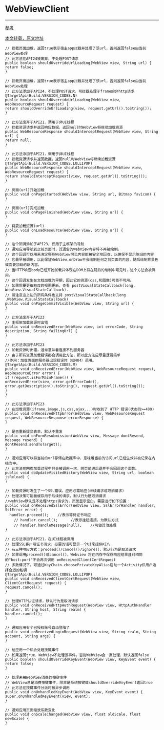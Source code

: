 # WebViewClient
---
  [参考](https://www.jianshu.com/p/3c94ae673e2a "详细应用")

[本文转载，原文地址](http://reezy.me/p/20170515/android-webview/)

	// 拦截页面加载，返回true表示宿主app拦截并处理了该url，否则返回false由当前WebView处理
    // 此方法在API24被废弃，不处理POST请求
    public boolean shouldOverrideUrlLoading(WebView view, String url) {
    return false;
    }

    // 拦截页面加载，返回true表示宿主app拦截并处理了该url，否则返回false由当前WebView处理
    // 此方法添加于API24，不处理POST请求，可拦截处理子frame的非http请求
    @TargetApi(Build.VERSION_CODES.N)
    public boolean shouldOverrideUrlLoading(WebView view, WebResourceRequest request) {
    return shouldOverrideUrlLoading(view, request.getUrl().toString());
    }

    // 此方法废弃于API21，调用于非UI线程
    // 拦截资源请求并返回响应数据，返回null时WebView将继续加载资源
    public WebResourceResponse shouldInterceptRequest(WebView view, String url) {
    return null;
    }

    // 此方法添加于API21，调用于非UI线程
    // 拦截资源请求并返回数据，返回null时WebView将继续加载资源
    @TargetApi(Build.VERSION_CODES.LOLLIPOP)
    public WebResourceResponse shouldInterceptRequest(WebView view, WebResourceRequest request) {
    return shouldInterceptRequest(view, request.getUrl().toString());
    }

    // 页面(url)开始加载
    public void onPageStarted(WebView view, String url, Bitmap favicon) {
    }

    // 页面(url)完成加载
    public void onPageFinished(WebView view, String url) {
    }

    // 将要加载资源(url)
    public void onLoadResource(WebView view, String url) {
    }

    // 这个回调添加于API23，仅用于主框架的导航
    // 通知应用导航到之前页面时，其遗留的WebView内容将不再被绘制。
    // 这个回调可以用来决定哪些WebView可见内容能被安全地回收，以确保不显示陈旧的内容
    // 它最早被调用，以此保证WebView.onDraw不会绘制任何之前页面的内容，随后绘制背景色或需要加载的新内容。
    // 当HTTP响应body已经开始加载并体现在DOM上将在随后的绘制中可见时，这个方法会被调用。
    // 这个回调发生在文档加载的早期，因此它的资源(css,和图像)可能不可用。
    // 如果需要更细粒度的视图更新，查看 postVisualStateCallback(long, WebView.VisualStateCallback).
    // 请注意这上边的所有条件也支持 postVisualStateCallback(long ,WebView.VisualStateCallback)
    public void onPageCommitVisible(WebView view, String url) {
    }

    // 此方法废弃于API23
    // 主框架加载资源时出错
    public void onReceivedError(WebView view, int errorCode, String description, String failingUrl) {
    }

    // 此方法添加于API23
    // 加载资源时出错，通常意味着连接不到服务器
    // 由于所有资源加载错误都会调用此方法，所以此方法应尽量逻辑简单
	//作用：加载页面的服务器出现错误时（如404）调用。	
    @TargetApi(Build.VERSION_CODES.M)
    public void onReceivedError(WebView view, WebResourceRequest request, WebResourceError error) {
    if (request.isForMainFrame()) {
    onReceivedError(view, error.getErrorCode(), error.getDescription().toString(), request.getUrl().toString());
    }
    }

    // 此方法添加于API23
    // 在加载资源(iframe,image,js,css,ajax...)时收到了 HTTP 错误(状态码>=400)
    public void onReceivedHttpError(WebView view, WebResourceRequest request, WebResourceResponse errorResponse) {
    }

    // 是否重新提交表单，默认不重发
    public void onFormResubmission(WebView view, Message dontResend, Message resend) {
    dontResend.sendToTarget();
    }

    // 通知应用可以将当前的url存储在数据库中，意味着当前的访问url已经生效并被记录在内核当中。
    // 此方法在网页加载过程中只会被调用一次，网页前进后退并不会回调这个函数。
    public void doUpdateVisitedHistory(WebView view, String url, boolean isReload) {
    }

    // 加载资源时发生了一个SSL错误，应用必需响应(继续请求或取消请求)
    // 处理决策可能被缓存用于后续的请求，默认行为是取消请求
	//webView默认是不处理https请求的，页面显示空白，需要进行如下设置：
    public void onReceivedSslError(WebView view, SslErrorHandler handler, SslError error) {
      handler.proceed();    //表示等待证书响应
        // handler.cancel();      //表示挂起连接，为默认方式
        // handler.handleMessage(null);    //可做其他处理
    }

    // 此方法添加于API21，在UI线程被调用
    // 处理SSL客户端证书请求，必要的话可显示一个UI来提供KEY。
    // 有三种响应方式：proceed()/cancel()/ignore()，默认行为是取消请求
    // 如果调用proceed()或cancel()，Webview 将在内存中保存响应结果且对相同的"host:port"不会再次调用 onReceivedClientCertRequest
    // 多数情况下，可通过KeyChain.choosePrivateKeyAlias启动一个Activity供用户选择合适的私钥
    @TargetApi(Build.VERSION_CODES.LOLLIPOP)
    public void onReceivedClientCertRequest(WebView view, ClientCertRequest request) {
    request.cancel();
    }

    // 处理HTTP认证请求，默认行为是取消请求
    public void onReceivedHttpAuthRequest(WebView view, HttpAuthHandler handler, String host, String realm) {
    handler.cancel();
    }

    // 通知应用有个已授权账号自动登陆了
    public void onReceivedLoginRequest(WebView view, String realm, String account, String args) {
    }

    // 给应用一个机会处理按键事件
    // 如果返回true，WebView不处理该事件，否则WebView会一直处理，默认返回false
    public boolean shouldOverrideKeyEvent(WebView view, KeyEvent event) {
    return false;
    }

    // 处理未被WebView消费的按键事件
    // WebView总是消费按键事件，除非是系统按键或shouldOverrideKeyEvent返回true
    // 此方法在按键事件分派时被异步调用
    public void onUnhandledKeyEvent(WebView view, KeyEvent event) {
    super.onUnhandledKeyEvent(view, event);
    }

    // 通知应用页面缩放系数变化
    public void onScaleChanged(WebView view, float oldScale, float newScale) {
    }



